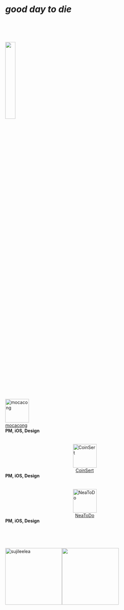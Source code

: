 
# _good day to die_
<br>
<br>
<br>
<br>
<img src="https://github.com/sujileelea/sujileelea/assets/97840728/2b4b4c66-ab19-4354-94d7-1fb70f52025d" width="25%">

<br>
<br>
<br>
<br>



# 

<br>
<br>
<br>
<br>
<a href="https://apps.apple.com/kr/app/mocacong/id6446925939">
  <img src="https://github.com/sujileelea/sujileelea/assets/97840728/de9813d2-3c5f-43e2-b272-a7f62fdca94d" alt="mocacong" style="width: 75px; height: 75px;">
</a>
<div>
  <a href="https://apps.apple.com/kr/app/mocacong/id6446925939">mocacong</a>
</div>
<strong>PM, iOS, Design</strong>

<br>
<br>


<br>

<div style="display: flex; flex-direction: column; justify-content: center; align-items: center;">
  <a href="https://apps.apple.com/kr/app/coinsert/id1659317461">
    <img src="https://github.com/sujileelea/sujileelea/assets/97840728/37357e0a-08e0-4c93-a68c-bc2afdbf095f" alt="CoinSert" style="width: 75px; height: 75px;">
  </a>
  <div>
    <a href="https://apps.apple.com/kr/app/coinsert/id1659317461">CoinSert</a>
  </div>
</div>
<strong>PM, iOS, Design</strong>

<br>
<br>
<br>

<div style="display: flex; flex-direction: column; justify-content: center; align-items: center;">
  <a href="https://apps.apple.com/kr/app/neatodo/id6444605722">
    <img src="https://github.com/sujileelea/sujileelea/assets/97840728/f43bef0c-e6f9-44d8-b329-6735f71e7cf0" alt="NeaToDo" style="width: 75px; height: 75px;">
  </a>
  <div>
    <a href="https://apps.apple.com/kr/app/neatodo/id6444605722">NeaToDo</a>
  </div>
</div>
<strong>PM, iOS, Design</strong>


<br>

##    

<br>
<br>

<p><img height="180em" src="https://github-readme-streak-stats.herokuapp.com/?user=sujileelea" alt="sujileelea" /><img height="180em" src="https://github-readme-stats.vercel.app/api/top-langs/?username=sujileelea&exclude_repo=KNN-Image-Classification&show_icons=true&hide_border=true&layout=compact&langs_count=8"/></p>








<!--
**sujileelea/sujileelea** is a ✨ _special_ ✨ repository because its `README.md` (this file) appears on your GitHub profile.

Here are some ideas to get you started:

- 🔭 I’m currently working on ...
- 🌱 I’m currently learning ...
- 👯 I’m looking to collaborate on ...
- 🤔 I’m looking for help with ...
- 💬 Ask me about ...
- 📫 How to reach me: ...
- 😄 Pronouns: ...
- ⚡ Fun fact: ...
-->
